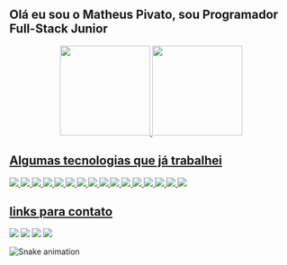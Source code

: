 ## Olá eu sou o Matheus Pivato, sou Programador Full-Stack Junior
<div align="center">
  <a href="https://github.com/mtspivato">
  <img height="160em" src="https://github-readme-stats.vercel.app/api?username=mtspivato&show_icons=true&theme=radical&include_all_commits=true&count_private=true"/>
  <img height="160em" src="https://github-readme-stats.vercel.app/api/top-langs/?username=mtspivato&layout=compact&langs_count=7&theme=radical"/>
</div>

## Algumas tecnologias que já trabalhei

  <img src="https://matheuspivato.com/assets/img/icons/htmllogo.png">
  <img src="https://matheuspivato.com/assets/img/icons/csslogo.png">
  <img src="https://matheuspivato.com/assets/img/icons/jslogo.png">
  <img src="https://matheuspivato.com/assets/img/icons/phplogo.png">
  <img src="https://matheuspivato.com/assets/img/icons/javalogo.png">
  <img src="https://matheuspivato.com/assets/img/icons/nodelogo.png">
  <img src="https://matheuspivato.com/assets/img/icons/reactlogo.png">
  <img src="https://matheuspivato.com/assets/img/icons/pythonlogo.png">
  <img src="https://matheuspivato.com/assets/img/icons/clogo.png">
  <img src="https://matheuspivato.com/assets/img/icons/c++logo.png">
  <img src="https://matheuspivato.com/assets/img/icons/c%23logo.png">
  <img src="https://matheuspivato.com/assets/img/icons/kotlinlogo.png">
  <img src="https://matheuspivato.com/assets/img/icons/mysqllogo.png">
  <img src="https://matheuspivato.com/assets/img/icons/mongodblogo.png">
  <img src="https://matheuspivato.com/assets/img/icons/lualogo.png">
  <img src="https://matheuspivato.com/assets/img/icons/wordpresslogo.png">
  
  ## links para contato
  
<div> 
  <a href="mailto:contato@matheuspivato.com" target="_blank"><img src="https://matheuspivato.com/icons/LOGOEMAIL.png" target="_blank"></a>
  <a href="https://br.linkedin.com/in/matheus-pivato-b11724233?trk=people-guest_people_search-card" target="_blank"><img src="https://matheuspivato.com/icons/LOGOLINKEDIN.png" target="_blank"></a>
  <a href="https://codepen.io/MTSPivato" target="_blank"><img src="https://matheuspivato.com/icons/LOGOCODEPEN.png" target="_blank"></a>
  <a href="https://matheuspivato.com" target="_blank"><img src="https://matheuspivato.com/icons/LOGOSITE.png" target="_blank"></a>
 
  ![Snake animation](https://github.com/mtspivato/mtspivato/blob/output/github-contribution-grid-snake.svg)
 
</div>

